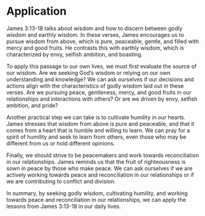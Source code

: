 # Application

James 3:13-18 talks about wisdom and how to discern between godly wisdom and earthly wisdom. In these verses, James encourages us to pursue wisdom from above, which is pure, peaceable, gentle, and filled with mercy and good fruits. He contrasts this with earthly wisdom, which is characterized by envy, selfish ambition, and boasting. 

To apply this passage to our own lives, we must first evaluate the source of our wisdom. Are we seeking God’s wisdom or relying on our own understanding and knowledge? We can ask ourselves if our decisions and actions align with the characteristics of godly wisdom laid out in these verses. Are we pursuing peace, gentleness, mercy, and good fruits in our relationships and interactions with others? Or are we driven by envy, selfish ambition, and pride?

Another practical step we can take is to cultivate humility in our hearts. James stresses that wisdom from above is pure and peaceable, and that it comes from a heart that is humble and willing to learn. We can pray for a spirit of humility and seek to learn from others, even those who may be different from us or hold different opinions.

Finally, we should strive to be peacemakers and work towards reconciliation in our relationships. James reminds us that the fruit of righteousness is sown in peace by those who make peace. We can ask ourselves if we are actively working towards peace and reconciliation in our relationships or if we are contributing to conflict and division.

In summary, by seeking godly wisdom, cultivating humility, and working towards peace and reconciliation in our relationships, we can apply the lessons from James 3:13-18 in our daily lives.